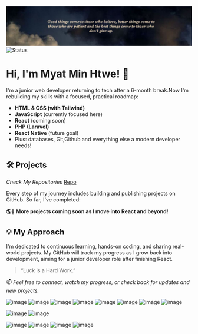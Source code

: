 ![Banner](./assets/quote.png)
![Status](https://img.shields.io/badge/learning-everyday-orange)

# Hi, I'm Myat Min Htwe! 👋

I'm a junior web developer returning to tech after a 6-month break.Now I'm rebuilding my skills with a focused, practical roadmap:

- **HTML & CSS (with Tailwind)**
- **JavaScript** (currently focused here)
- **React** (coming soon)
- **PHP (Laravel)**
- **React Native** (future goal)
- Plus: databases, Git,Github and everything else a modern developer needs!

## 🛠️ Projects

<!-- Add when get as many as -->
*Check My Repositories* [Repo](https://github.com/myatmh?tab=repositories)
  
Every step of my journey includes building and publishing projects on GitHub. So far, I've completed:

**🌎🚀 More projects coming soon as I move into React and beyond!**

## 💡 My Approach

I'm dedicated to continuous learning, hands-on coding, and sharing real-world projects. My GitHub will track my progress as I grow back into development, aiming for a junior developer role after finishing React.

> “Luck is a Hard Work.”


📫 *Feel free to connect, watch my progress, or check back for updates and new projects.*

<!-- Social links coming soon! -->
![image](https://img.shields.io/badge/HTML5-E34F26?style=for-the-badge&logo=html5&logoColor=white) ![image](https://img.shields.io/badge/CSS3-1572B6?style=for-the-badge&logo=css3&logoColor=white) ![image](https://img.shields.io/badge/JavaScript-323330?style=for-the-badge&logo=javascript&logoColor=F7DF1E) ![image](https://img.shields.io/badge/React-20232A?style=for-the-badge&logo=react&logoColor=61DAFB) ![image](https://img.shields.io/badge/TypeScript-007ACC?style=for-the-badge&logo=typescript&logoColor=white) ![image](https://img.shields.io/badge/PHP-777BB4?style=for-the-badge&logo=php&logoColor=white) ![image](https://img.shields.io/badge/Laravel-FF2D20?style=for-the-badge&logo=laravel&logoColor=white) ![image](https://img.shields.io/badge/React_Native-20232A?style=for-the-badge&logo=react&logoColor=61DAF)

![image](https://img.shields.io/badge/Ubuntu-E95420?style=for-the-badge&logo=ubuntu&logoColor=white) ![image](https://img.shields.io/badge/GitHub-100000?style=for-the-badge&logo=github&logoColor=white)

![image](https://img.shields.io/badge/MySQL-005C84?style=for-the-badge&logo=mysql&logoColor=white) ![image](https://img.shields.io/badge/phpmyadmin-6C78AF?style=for-the-badge&logo=phpmyadmin&logoColor=white) ![image](https://img.shields.io/badge/PostgreSQL-316192?style=for-the-badge&logo=postgresql&logoColor=white) ![image](https://img.shields.io/badge/Sqlite-003B57?style=for-the-badge&logo=sqlite&logoColor=white)
